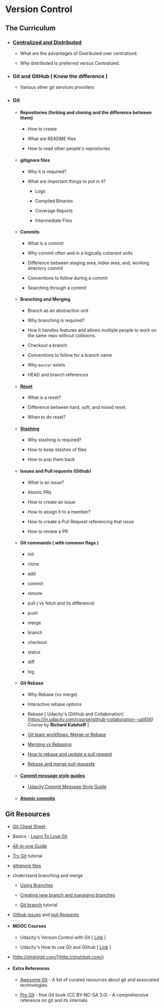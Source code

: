 # Version Control

## The Curriculum

- ### [Centralized and Distributed](https://www.atlassian.com/blog/software-teams/version-control-centralized-dvcs)

  - What are the advantages of Distributed over centralized.

  - Why distributed is preferred versus Centralized.

- ### Git and GitHub ( Know the difference )

  - Various other git services providers

- ### Git

  - #### Repositories (forking and cloning and the difference between them)

    - How to create

    - What are README files

    - How to read other people's repositories

  - #### gitignore files

    - Why it is required?

    - What are important things to put in it?

      - Logs

      - Compiled Binaries

      - Coverage Reports

      - Intermediate Files

  - #### Commits

    - What is a commit

    - Why commit often and in a logically coherent units

    - Difference between staging area, index area, and, working directory commit

    - Conventions to follow during a commit

    - Searching through a commit

  - #### Branching and Merging

    - Branch as an abstraction unit

    - Why branching is required?

    - How it handles features and allows multiple people to work on the same repo without collisions.

    - Checkout a branch

    - Conventions to follow for a branch name

    - Why `master` exists

    - HEAD and branch references

  - #### [Reset](https://www.atlassian.com/git/tutorials/undoing-changes/git-reset)

    - What is a reset?

    - Difference between hard, soft, and mixed reset.

    - When to do reset?

  - #### [Stashing](https://medium.freecodecamp.org/useful-tricks-you-might-not-know-about-git-stash-e8a9490f0a1a)

    - Why stashing is required?

    - How to keep stashes of files

    - How to pop them back

  - #### Issues and Pull requests (Github)

    - What is an issue?

    - Atomic PRs

    - How to create an issue

    - How to assign it to a member?

    - How to create a Pull Request referencing that issue

    - How to review a PR

  - #### Git commands ( with common flags )

    - init

    - clone

    - add

    - commit

    - remote

    - pull ( vs fetch and its difference)

    - push

    - merge

    - branch

    - checkout

    - status

    - diff

    - log

  - #### Git Rebase

    - Why Rebase (vs merge)

    - Interactive rebase options

    - Rebase [ Udacity's [GitHub and Collaboration] (https://in.udacity.com/course/github-collaboration--ud456) Course by **Richard Kalehoff** ]

    - [Git team workflows: Merge or Rebase](https://www.atlassian.com/git/articles/git-team-workflows-merge-or-rebase)

    - [Merging vs Rebasing](https://www.atlassian.com/git/tutorials/merging-vs-rebasing)

    - [How to rebase and update a pull request](https://www.digitalocean.com/community/tutorials/how-to-rebase-and-update-a-pull-request)

    - [Rebase and merge pull requests](https://github.com/blog/2243-rebase-and-merge-pull-requests)

  - #### [Commit message style guides](https://chris.beams.io/posts/git-commit/)

    - [Udacity Commit Message Style Guide](https://udacity.github.io/git-styleguide/)

  - #### [Atomic commits](https://www.freshconsulting.com/atomic-commits/)

## Git Resources

  - [Git Cheat Sheet](https://github.com/github/training-kit/blob/master/downloads/github-git-cheat-sheet.pdf)

  - Basics - [Learn To Love Git](https://medium.com/designing-atlassian/learn-to-love-git-part-one-the-basics-90429f456ace)

  - [All-in-one Guide](https://github.com/firstcontributions/first-contributions/blob/master/additional-material/git_workflow_scenarios/additional-material.md)

  - [Try Git](https://try.github.io/) tutorial

  - [gitignore files](https://help.github.com/articles/ignoring-files/)

  - Understand branching and merge

    - [Using Branches](https://www.atlassian.com/git/tutorials/using-branches)

    - [Creating new branch and managing branches](https://github.com/Kunena/Kunena-Forum/wiki/Create-a-new-branch-with-git-and-manage-branches)

    - [Git branch](https://learngitbranching.js.org/) tutorial

  - [Github issues](https://guides.github.com/features/issues/) and [pull Requests](https://yangsu.github.io/pull-request-tutorial/)

  - #### MOOC Courses

    - Udacity's Version Control with Git [ [Link](https://in.udacity.com/course/version-control-with-git--ud123) ]

    - Udacity's How to use Git and Github [ [Link](https://in.udacity.com/course/how-to-use-git-and-github--ud775) ]

  - [http://ohshitgit.com/](http://ohshitgit.com/)

- #### Extra References

  - [Awesome Git](https://github.com/dictcp/awesome-git) - A list of curated resources about git and associated technologies.

  - [Pro Git](https://git-scm.com/book) - free Git book (CC BY-NC-SA 3.0) - A comprehensive reference on git and its internals.

